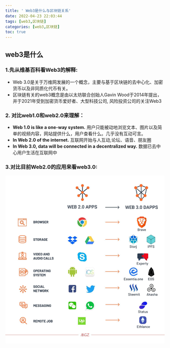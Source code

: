 ```yaml
---
title: ' Web3是什么与区块链关系'
date: 2022-04-23 22:03:44
tags: [web3,区块链]
categories: [web3,区块链]
toc: true
---
```



## web3是什么
###  1.先从维基百科看Web3的解释:

- Web 3.0是关于万维网发展的一个概念，主要与基于区块链的去中心化、加密货币以及非同质化代币有关。
- 区块链有关的web3概念是由以太坊联合创始人Gavin Wood于2014年提出，并于2021年受到加密货币爱好者、大型科技公司, 风险投资公司的关注Web3

### 2. 对比web1.0和web2.0来理解：
- **Web 1.0 is like a one-way system.** 用户只能被动地浏览文本、图片以及简单的视频内容，网站提供什么，用户查看什么。几乎没有互动可言。
- **In Web 2.0 of the internet.** 互联网开始与人互动,论坛、语音、朋友圈
- **In Web 3.0, data will be connected in a decentralized way.**  数据已去中心用户生活在互联网中

### 3.对比目前Web2.0的应用来看web3.0:
![](https://raw.githubusercontent.com/zhulg/allpic/master/web3app.jpeg)

